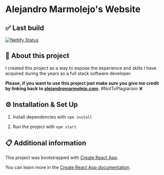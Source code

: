 # Alejandro Marmolejo's Website

## ✅ Last build

[![Netlify Status](https://api.netlify.com/api/v1/badges/02ac79a2-6142-4d57-9c78-15c338140f77/deploy-status)](https://app.netlify.com/sites/alejandromarmolejo/deploys)

## 🔔 About this project

I created this project as a way to expose the experience and skills I have acquired during the years as a full stack software developer.

**Please, if you want to use this project just make sure you give me credit by linking back to [alejandromarmolejo.com](https://alejandromarmolejo.com).** #NotToPlagiarism ❌

## ⚙️ Installation & Set Up

1. Install dependencies with `npm install`

2. Run the project with `npm start`

## 📋 Additional information

This project was bootstrapped with [Create React App](https://github.com/facebook/create-react-app).

You can learn more in the [Create React App documentation](https://facebook.github.io/create-react-app/docs/getting-started).
